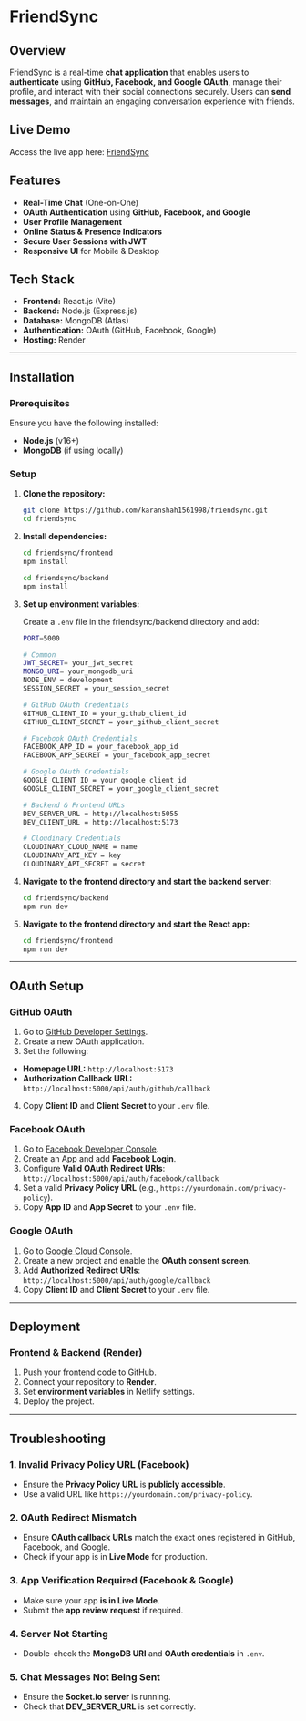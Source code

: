 # FriendSync

## Overview
FriendSync is a real-time **chat application** that enables users to **authenticate** using **GitHub, Facebook, and Google OAuth**, manage their profile, and interact with their social connections securely. Users can **send messages**, and maintain an engaging conversation experience with friends.

## Live Demo

Access the live app here: [FriendSync](https://friendsync-8snh.onrender.com)

## Features
- **Real-Time Chat** (One-on-One)
- **OAuth Authentication** using **GitHub, Facebook, and Google**
- **User Profile Management**
- **Online Status & Presence Indicators**
- **Secure User Sessions with JWT**
- **Responsive UI** for Mobile & Desktop

## Tech Stack
- **Frontend:** React.js (Vite)
- **Backend:** Node.js (Express.js)
- **Database:** MongoDB (Atlas)
- **Authentication:** OAuth (GitHub, Facebook, Google)
- **Hosting:** Render

---

## Installation
### Prerequisites
Ensure you have the following installed:
- **Node.js** (v16+)
- **MongoDB** (if using locally)

### Setup
1. **Clone the repository:**
   ```bash
   git clone https://github.com/karanshah1561998/friendsync.git
   cd friendsync

2. **Install dependencies:**
   ```bash
   cd friendsync/frontend
   npm install

   cd friendsync/backend
   npm install

3. **Set up environment variables:**

   Create a `.env` file in the friendsync/backend directory and add:
   ```bash
   PORT=5000

   # Common
   JWT_SECRET= your_jwt_secret
   MONGO_URI= your_mongodb_uri
   NODE_ENV = development
   SESSION_SECRET = your_session_secret

   # GitHub OAuth Credentials
   GITHUB_CLIENT_ID = your_github_client_id
   GITHUB_CLIENT_SECRET = your_github_client_secret

   # Facebook OAuth Credentials
   FACEBOOK_APP_ID = your_facebook_app_id
   FACEBOOK_APP_SECRET = your_facebook_app_secret

   # Google OAuth Credentials
   GOOGLE_CLIENT_ID = your_google_client_id
   GOOGLE_CLIENT_SECRET = your_google_client_secret
   
   # Backend & Frontend URLs
   DEV_SERVER_URL = http://localhost:5055
   DEV_CLIENT_URL = http://localhost:5173

   # Cloudinary Credentials
   CLOUDINARY_CLOUD_NAME = name
   CLOUDINARY_API_KEY = key
   CLOUDINARY_API_SECRET = secret

4. **Navigate to the frontend directory and start the backend server:**
   ```bash
   cd friendsync/backend
   npm run dev

5. **Navigate to the frontend directory and start the React app:**
   ```bash
   cd friendsync/frontend
   npm run dev

---

## OAuth Setup

### GitHub OAuth
1. Go to [GitHub Developer Settings](https://github.com/settings/developers).
2. Create a new OAuth application.
3. Set the following:
- **Homepage URL:**  `http://localhost:5173`
- **Authorization Callback URL:**  `http://localhost:5000/api/auth/github/callback`
4. Copy **Client ID** and **Client Secret** to your `.env` file.

### Facebook OAuth
1. Go to [Facebook Developer Console](https://developers.facebook.com/).
2. Create an App and add **Facebook Login**.
3. Configure **Valid OAuth Redirect URIs**: `http://localhost:5000/api/auth/facebook/callback`
4. Set a valid **Privacy Policy URL** (e.g., `https://yourdomain.com/privacy-policy`).
5. Copy **App ID** and **App Secret** to your `.env` file.

### Google OAuth
1. Go to [Google Cloud Console](https://console.cloud.google.com/).
2. Create a new project and enable the **OAuth consent screen**.
3. Add **Authorized Redirect URIs**:  `http://localhost:5000/api/auth/google/callback`
4. Copy **Client ID** and **Client Secret** to your `.env` file.

---

## Deployment

### Frontend & Backend (Render)
1. Push your frontend code to GitHub.
2. Connect your repository to **Render**.
3. Set **environment variables** in Netlify settings.
4. Deploy the project.

---

## Troubleshooting

### 1. Invalid Privacy Policy URL (Facebook)
- Ensure the **Privacy Policy URL** is **publicly accessible**.
- Use a valid URL like `https://yourdomain.com/privacy-policy`.

### 2. OAuth Redirect Mismatch
- Ensure **OAuth callback URLs** match the exact ones registered in GitHub, Facebook, and Google.
- Check if your app is in **Live Mode** for production.

### 3. App Verification Required (Facebook & Google)
- Make sure your app **is in Live Mode**.
- Submit the **app review request** if required.

### 4. Server Not Starting
- Double-check the **MongoDB URI** and **OAuth credentials** in `.env`.

### 5. Chat Messages Not Being Sent
- Ensure the **Socket.io server** is running.
- Check that **DEV_SERVER_URL** is set correctly.
